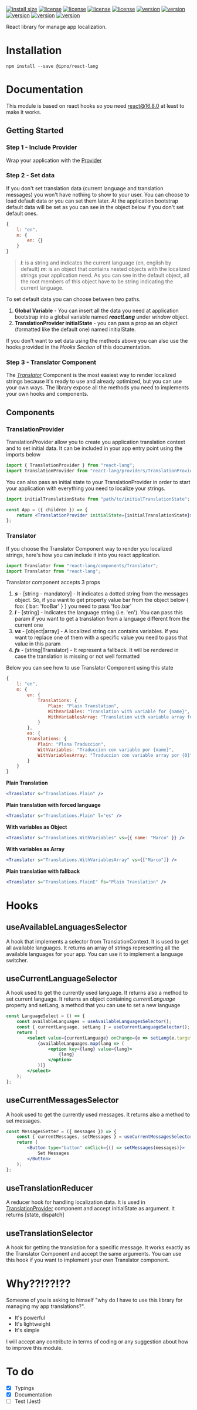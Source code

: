 [![install size](https://badgen.net/bundlephobia/minzip/@ipno/react-lang)](https://bundlephobia.com/result?p=@ipno/react-lang)
[![license](https://badgen.net/github/license/Ipno84/react-lang)](https://github.com/Ipno84/react-lang)
[![license](https://badgen.net/github/stars/Ipno84/react-lang)](https://github.com/Ipno84/react-lang)
[![license](https://badgen.net/github/forks/Ipno84/react-lang)](https://github.com/Ipno84/react-lang)
[![license](https://badgen.net/github/issues/Ipno84/react-lang)](https://github.com/Ipno84/react-lang)
[![version](https://badgen.net/npm/v/@ipno/react-lang)](https://www.npmjs.com/package/@ipno/react-lang)
[![version](https://badgen.net/npm/dw/@ipno/react-lang)](https://www.npmjs.com/package/@ipno/react-lang)
[![version](https://badgen.net/npm/dm/@ipno/react-lang)](https://www.npmjs.com/package/@ipno/react-lang)
[![version](https://badgen.net/npm/dy/@ipno/react-lang)](https://www.npmjs.com/package/@ipno/react-lang)
[![version](https://badgen.net/npm/dt/@ipno/react-lang)](https://www.npmjs.com/package/@ipno/react-lang)

React library for manage app localization.

# Installation

    npm install --save @ipno/react-lang

# Documentation

This module is based on react hooks so you need react@16.8.0 at least to make it works.

## Getting Started

### Step 1 - Include Provider

Wrap your application with the [Provider](#translationprovider)

### Step 2 - Set data

If you don't set translation data (current language and translation messages) you won't have nothing to show to your user. You can choose to load default data or you can set them later.
At the application bootstrap default data will be set as you can see in the object below if you don't set default ones.

```js
{
    l: "en",
    m: {
        en: {}
    }
}
```

> **_l_**: is a string and indicates the current language (en, english by default)
> **_m_**: is an object that contains nested objects with the localized strings your application need. As you can see in the default object,
> all the root members of this object have to be string indicating the
> current language.

To set default data you can choose between two paths.

1. **Global Variable** - You can insert all the data you need at application bootstrap into a global variable named **_reactLang_** under _window_ object.
2. **TranslationProvider initialState** - you can pass a prop as an object (formatted like the default one) named initialState.

If you don't want to set data using the methods above you can also use the hooks provided in the _Hooks Section_ of this documentation.

### Step 3 - Translator Component

The [_Translator_](#translator) Component is the most easiest way to render localized strings because it's ready to use and already optimized, but you can use your own ways. The library expose all the methods you need to implements your own hooks and components.

## Components

### TranslationProvider

TranslationProvider allow you to create you application translation context and to set initial data. It can be included in your app entry point using the imports below

```jsx
import { TranslationProvider } from "react-lang";
import TranslationProvider from "react-lang/providers/TranslationProvider";
```

You can also pass an initial state to your TranslationProvider in order to start your application with everything you need to localize your strings.

```jsx
import initialTranslationState from "path/to/initialTranslationState";

const App = ({ children }) => {
    return <TranslationProvider initialState={initialTranslationState}>{children}</TranslationProvider>;
};
```

### Translator

If you choose the Translator Component way to render you localized strings, here's how you can include it into you react application.

```jsx
import Translator from "react-lang/components/Translator";
import Translator from "react-lang";
```

Translator component accepts 3 props

1. **_s_** - [string - mandatory] - It indicates a dotted string from the messages object. So, if you want to get property value bar from the object below
   { foo: { bar: 'fooBar' } }
   you need to pass 'foo.bar'
2. **_l_** - [string] - Indicates the language string (i.e. 'en'). You can pass this param if you want to get a translation from a language different from the current one
3. **_vs_** - [object|array] - A localized string can contains variables. If you want to replace one of them with a specific value you need to pass that value in this param
4. **_fs_** - [string|Translator] - It represent a fallback. It will be rendered in case the translation is missing or not well formatted

Below you can see how to use Translator Component using this state

```js
{
    l: "en",
    m: {
        en: {
            Translations: {
                Plain: "Plain Translation",
                WithVariables: "Translation with variable for {name}",
                WithVariablesArray: "Translation with variable array for {0}"
            }
        },
        es: {
        Translations: {
            Plain: "Plana Traduccion",
            WithVariables: "Traduccion con variable por {name}",
            WithVariablesArray: "Traduccion con variable array por {0}"
        }
    }
}
```

**Plain Translation**

```jsx
<Translator s="Translations.Plain" />
```

**Plain translation with forced language**

```jsx
<Translator s="Translations.Plain" l="es" />
```

**With variables as Object**

```jsx
<Translator s="Translations.WithVariables" vs={{ name: "Marco" }} />
```

**With variables as Array**

```jsx
<Translator s="Translations.WithVariablesArray" vs={["Marco"]} />
```

**Plain translation with fallback**

```jsx
<Translator s="Translations.PlainE" fs="Plain Translation" />
```

# Hooks

## useAvailableLanguagesSelector

A hook that implements a selector from TranslationContext. It is used to get all available languages. It returns an array of strings representing all the available languages for your app. You can use it to implement a language switcher.

## useCurrentLanguageSelector

A hook used to get the currently used language. It returns also a method to set current language. It returns an object containing _currentLanguage_ property and setLang, a method that you can use to set a new language

```jsx
const LanguageSelect = () => {
    const availableLanguages = useAvailableLanguagesSelector();
    const { currentLanguage, setLang } = useCurrentLanguageSelector();
    return (
        <select value={currentLanguage} onChange={e => setLang(e.target.value)}>
            {availableLanguages.map(lang => (
                <option key={lang} value={lang}>
                    {lang}
                </option>
            ))}
        </select>
    );
};
```

## useCurrentMessagesSelector

A hook used to get the currently used messages. It returns also a method to set messages.

```jsx
const MessagesSetter = ({ messages }) => {
    const { currentMessages, setMessages } = useCurrentMessagesSelector();
    return (
        <Button type="button" onClick={() => setMessages(messages)}>
            Set Messages
        </Button>
    );
};
```

## useTranslationReducer

A reducer hook for handling localization data. It is used in [TranslationProvider](#translationprovider) component and accept initialState as argument. It returns [state, dispatch]

## useTranslationSelector

A hook for getting the translation for a specific message. It works exactly as the Translator Component and accept the same arguments. You can use this hook if you want to implement your own Translator component.

# Why??!??!??

Someone of you is asking to himself "why do I have to use this library for managing my app translations?".

-   It's powerful
-   It's lightweight
-   It's simple

I will accept any contribute in terms of coding or any suggestion about how to improve this module.

# To do

-   [x] Typings
-   [x] Documentation
-   [ ] Test (Jest)
